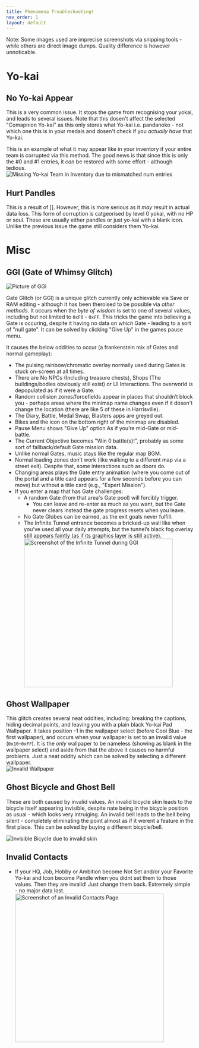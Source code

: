 ```yaml
---
title: Phenomena Troubleshooting!
nav_order: 1
layout: default
---
```



Note: Some images used are imprecise screenshots via snipping tools - while others are direct image dumps. Quality difference is however unnoticable.

# Yo-kai

## No Yo-kai Appear
This is a very common issue. It stops the game from recognising your yokai, and leads to several issues. Note that this dosen't affect the selected "Comapnion Yo-kai" as this only stores what Yo-kai i.e. pandanoko - not which one this is in your medals and dosen't check if you *actually have* that Yo-kai. <br/>

This is an example of what it may appear like in your inventory if your entire team is corrupted via this method. The good news is that since this is only the #0 and #1 entries, it *can* be restored with some effort - although tedious.<br/>
![Missing Yo-kai Team in Inventory due to mismatched num entries](assets/yokai_corruptA.png)

## Hurt Pandles
This is a result of []. However, this is more serious as it *may* result in actual data loss. This form of corruption is catgeorised by level 0 yokai, with no HP or soul. These are usually either pandles or just yo-kai with a blank icon. Unlike the previous issue the game still considers them Yo-kai.
# Misc


## GGl (Gate of Whimsy Glitch)
![Picture of GGl](assets/GGl_icon.png)

Gate Glitch (or GGl) is a unique glitch currently only achievable via Save or RAM editing - although it has been theroised to be possible via *other methods*. It occurs when the *byte of wisdom* is set to one of several values, including but not limited to `0xF0` - `0xFF`. This tricks the game into believing a Gate is occuring, despite it having no data on *which* Gate - leading to a sort of "null gate". It can be solved by clicking "Give Up" in the games pause menu.

It causes the below oddities to occur (a frankenstein mix of Gates and normal gameplay):
* The pulsing rainbow/chromatic overlay normally used during Gates is stuck on-screen at all times.
* There are No NPCs (Including treasure chests), Shops (The buildings/bodies obviously still exist) or UI Interactions. The overworld is depopulated as if it were a Gate. 
* Random collision zones/forcefields appear in places that shouldn’t block you - perhaps areas where the minimap name changes even if it dosen't change the location (there are like 5 of these in Harrisville).
* The Diary, Battle, Medal Swap, Blasters apps are greyed out.
* Bikes and the icon on the bottom right of the minimap are disabled.
* Pause Menu shows "Give Up" option As if you’re mid-Gate or mid-battle. 
* The Current Objective becomes "Win 0 battle(s)!", probably as some sort of fallback/default Gate mission data. 
* Unlike normal Gates, music stays like the regular map BGM. 
* Normal loading zones don’t work (like walking to a different map via a street exit). Despite that, some interactions such as doors do.
* Changing areas plays the Gate entry animation (where you come out of the portal and a title card appears for a few seconds before you can move) but without a title card (e.g., "Expert Mission").
* If you enter a map that has Gate challenges:
   * A random Gate (from that area's Gate pool) will forcibly trigger.
      * You can leave and re-enter as much as you want, but the Gate never clears instead the gate progress resets when you leave.
   * No Gate Globes can be earned, as the exit goals never fulfill.
   * The Infinite Tunnel entrance becomes a bricked-up wall like when you’ve used all your daily attempts, but the tunnel’s black fog overlay still appears faintly (as if its graphics layer is still active). <br/>
   <img src="assets/ggl_tunnel.png" alt="Screenshot of the Infinite Tunnel during GGl" width="400"/> <!-- https://github.com/n123git/save-docs/assets/ggl_tunnel.png -->

## Ghost Wallpaper
This glitch creates several neat oddities, including: breaking the captions, hiding decimal points, and leaving you with a plain black Yo-kai Pad Wallpaper. It takes position -1 in the wallpaper select (before Cool Blue - the first wallpaper), and occurs when your wallpaper is set to an invalid value (`0x10`-`0xFF`). It is the *only* wallpaper to be nameless (showing as blank in the wallpaper select) and aside from that the above it causes no harmful problems. Just a neat oddity which can be solved by selecting a different wallpaper.<br/>
![Invalid Wallpaper](assets/wallpaper_corrupt.png)

## Ghost Bicycle and Ghost Bell
  These are both caused by invalid values. An invalid bicycle skin leads to the bicycle itself appearing invisible, despite nate being in the bicycle position as usual - which looks very intruiging. An invalid bell leads to the bell being silent - completely eliminating the point almost as if it werent a feature in the first place. This can be solved by buying a different bicycle/bell.<br/>

![Invisible Bicycle due to invalid skin](assets/ghost_bicycle.png)

## Invalid Contacts
- If your HQ, Job, Hobby or Ambition become Not Set and/or your Favorite Yo-kai and Icon become Pandle when you didnt set them to those values. Then they are invalid! Just change them back. Extremely simple - no major data lost. <br/>   <img src="assets/pandle_notset_invalid.png" alt="Screenshot of an Invalid Contacts Page" width="400"/>
